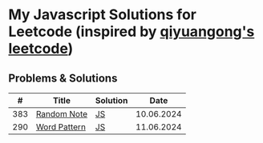 # My Javascript Solutions for Leetcode (inspired by [qiyuangong's leetcode](https://github.com/qiyuangong/leetcode))

## Problems & Solutions

| # | Title | Solution | Date |
|---| ----- | -------- | --- |
| 383 | [Random Note](https://leetcode.com/problems/ransom-note/) | [JS](https://github.com/eraysolenkol/atleast-a-problem-everyday/blob/main/383_ransom_note.js) | 10.06.2024 |
| 290 | [Word Pattern](https://leetcode.com/problems/word-pattern/) | [JS](https://github.com/eraysolenkol/atleast-a-problem-everyday/blob/main/290_word_pattern.js) | 11.06.2024 |
